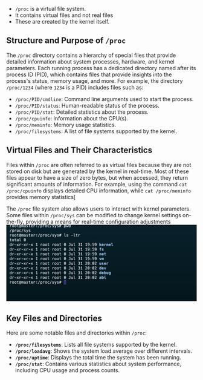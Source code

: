 
- `/proc` is a virtual file system.
- It contains virtual files and not real files
- These are created by the kernel itself.

## Structure and Purpose of `/proc`

The `/proc` directory contains a hierarchy of special files that provide detailed information about system processes, hardware, and kernel parameters. Each running process has a dedicated directory named after its process ID (PID), which contains files that provide insights into the process's status, memory usage, and more. For example, the directory `/proc/1234` (where `1234` is a PID) includes files such as:

- `/proc/PID/cmdline`: Command line arguments used to start the process.
- `/proc/PID/status`: Human-readable status of the process.
- `/proc/PID/stat`: Detailed statistics about the process.
- `/proc/cpuinfo`: Information about the CPU(s).
- `/proc/meminfo`: Memory usage statistics.
- `/proc/filesystems`: A list of file systems supported by the kernel.

## Virtual Files and Their Characteristics

Files within `/proc` are often referred to as virtual files because they are not stored on disk but are generated by the kernel in real-time. Most of these files appear to have a size of zero bytes, but when accessed, they return significant amounts of information. For example, using the command `cat /proc/cpuinfo` displays detailed CPU information, while `cat /proc/meminfo` provides memory statistics[

The `/proc` file system also allows users to interact with kernel parameters. Some files within `/proc/sys` can be modified to change kernel settings on-the-fly, providing a means for real-time configuration adjustments
![alt text](image.png)
## Key Files and Directories

Here are some notable files and directories within `/proc`:

- **`/proc/filesystems`**: Lists all file systems supported by the kernel.
- **`/proc/loadavg`**: Shows the system load average over different intervals.
- **`/proc/uptime`**: Displays the total time the system has been running.
- **`/proc/stat`**: Contains various statistics about system performance, including CPU usage and process counts.

